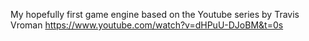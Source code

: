 My hopefully first game engine based on the Youtube series by Travis Vroman
https://www.youtube.com/watch?v=dHPuU-DJoBM&t=0s